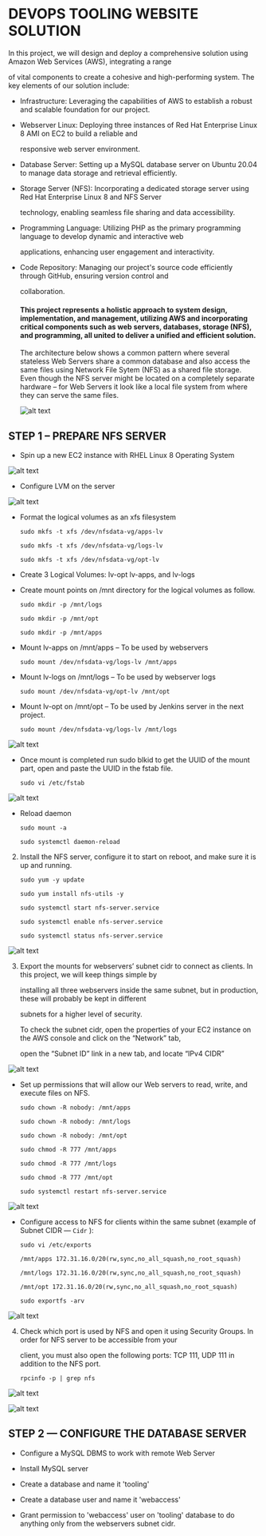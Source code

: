 #   DEVOPS TOOLING WEBSITE SOLUTION

In this project, we will design and deploy a comprehensive solution using Amazon Web Services (AWS), integrating a range

of vital components to create a cohesive and high-performing system. The key elements of our solution include:

-   Infrastructure: Leveraging the capabilities of AWS to establish a robust and scalable foundation for our project.

-   Webserver Linux: Deploying three instances of Red Hat Enterprise Linux 8 AMI on EC2 to build a reliable and 

    responsive web server environment.

-   Database Server: Setting up a MySQL database server on Ubuntu 20.04 to manage data storage and retrieval efficiently.

-   Storage Server (NFS): Incorporating a dedicated storage server using Red Hat Enterprise Linux 8 and NFS Server 

    technology, enabling seamless file sharing and data accessibility.

-   Programming Language: Utilizing PHP as the primary programming language to develop dynamic and interactive web 

    applications, enhancing user engagement and interactivity.

-   Code Repository: Managing our project's source code efficiently through GitHub, ensuring version control and

    collaboration.

    ####  This project represents a holistic approach to system design, implementation, and management, utilizing AWS and incorporating critical components such as web servers, databases, storage (NFS), and programming, all united to deliver a unified and efficient solution.

    The architecture below shows a common pattern where several stateless Web Servers share a common database and also access the same files using Network File Sytem (NFS) as a shared file storage. Even though the NFS server might be located on a completely separate hardware – for Web Servers it look like a local file system from where they can serve the same files.

    ![alt text](<images_10/Screenshot 2024-04-26 133546.png>)

##  STEP 1 – PREPARE NFS SERVER

-  Spin up a new EC2 instance with RHEL Linux 8 Operating System

![alt text](<images_10/Screenshot 2024-04-26 134611.png>)

-  Configure LVM on the server

![alt text](<images_10/Screenshot 2024-04-26 135053.png>)

-  Format the logical volumes as an xfs filesystem

    `sudo mkfs -t xfs /dev/nfsdata-vg/apps-lv`

    `sudo mkfs -t xfs /dev/nfsdata-vg/logs-lv`

    `sudo mkfs -t xfs /dev/nfsdata-vg/opt-lv`

-  Create 3 Logical Volumes: lv-opt lv-apps, and lv-logs

-  Create mount points on /mnt directory for the logical volumes as follow.

    `sudo mkdir -p /mnt/logs`

    `sudo mkdir -p /mnt/opt`

    `sudo mkdir -p /mnt/apps`

-   Mount lv-apps on /mnt/apps – To be used by webservers

    `sudo mount /dev/nfsdata-vg/logs-lv /mnt/apps`

-   Mount lv-logs on /mnt/logs – To be used by webserver logs

    `sudo mount /dev/nfsdata-vg/opt-lv /mnt/opt`

-   Mount lv-opt on /mnt/opt – To be used by Jenkins server in the next project.

    `sudo mount /dev/nfsdata-vg/logs-lv /mnt/logs`

![alt text](<images_10/Screenshot 2024-04-26 152907.png>)

-   Once mount is completed run sudo blkid to get the UUID of the mount part, open and paste the UUID in the fstab file.

    `sudo vi /etc/fstab`

![alt text](<images_10/Screenshot 2024-04-26 153322.png>)

-   Reload daemon

    `sudo mount -a` 

    `sudo systemctl daemon-reload`

2.  Install the NFS server, configure it to start on reboot, and make sure it is up and running.

    `sudo yum -y update`

    `sudo yum install nfs-utils -y`

    `sudo systemctl start nfs-server.service`

    `sudo systemctl enable nfs-server.service`

    `sudo systemctl status nfs-server.service`

![alt text](<images_10/Screenshot 2024-04-26 155424.png>)

3.  Export the mounts for webservers’ subnet cidr to connect as clients. In this project, we will keep things simple by

    installing all three webservers inside the same subnet, but in production, these will probably be kept in different 
 
    subnets for a higher level of security.

    To check the subnet cidr, open the properties of your EC2 instance on the AWS console and click on the “Network” tab, 
    
    open the “Subnet ID” link in a new tab, and locate “IPv4 CIDR”

![alt text](<images_10/Screenshot 2024-04-26 161138.png>)

-   Set up permissions that will allow our Web servers to read, write, and execute files on NFS.

    `sudo chown -R nobody: /mnt/apps`

    `sudo chown -R nobody: /mnt/logs`

    `sudo chown -R nobody: /mnt/opt`

    `sudo chmod -R 777 /mnt/apps`

    `sudo chmod -R 777 /mnt/logs`

    `sudo chmod -R 777 /mnt/opt`

    `sudo systemctl restart nfs-server.service`

![alt text](<images_10/Screenshot 2024-04-26 162311.png>)

-   Configure access to NFS for clients within the same subnet (example of Subnet CIDR — `Cidr` ):

    `sudo vi /etc/exports`

    `/mnt/apps 172.31.16.0/20(rw,sync,no_all_squash,no_root_squash)`

    `/mnt/logs 172.31.16.0/20(rw,sync,no_all_squash,no_root_squash)`

    `/mnt/opt 172.31.16.0/20(rw,sync,no_all_squash,no_root_squash)`

    
    `sudo exportfs -arv`

 ![alt text](<images_10/Screenshot 2024-04-26 163040.png>)

 4. Check which port is used by NFS and open it using Security Groups. In order for NFS server to be accessible from your
 
    client, you must also open the following ports: TCP 111, UDP 111 in addition to the NFS port.

    `rpcinfo -p | grep nfs`

![alt text](<images_10/Screenshot 2024-04-26 163628.png>)


![alt text](<images_10/Screenshot 2024-04-26 164858.png>)

##  STEP 2 — CONFIGURE THE DATABASE SERVER

-   Configure a MySQL DBMS to work with remote Web Server

-   Install MySQL server

-   Create a database and name it 'tooling'

-   Create a database user and name it 'webaccess'

-   Grant permission to 'webaccess' user on 'tooling' database to do anything only from the webservers subnet cidr.